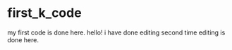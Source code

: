 # first_k_code
my first code is done here.
hello! i have done editing
second time editing is done here.

